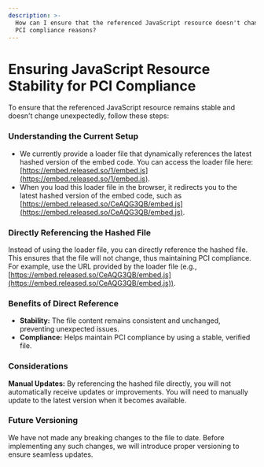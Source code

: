 ```yaml
---
description: >-
  How can I ensure that the referenced JavaScript resource doesn't change for
  PCI compliance reasons?
---
```


# Ensuring JavaScript Resource Stability for PCI Compliance

To ensure that the referenced JavaScript resource remains stable and doesn't change unexpectedly, follow these steps:

### **Understanding the Current Setup**

* We currently provide a loader file that dynamically references the latest hashed version of the embed code. You can access the loader file here: [https://embed.released.so/1/embed.js](https://embed.released.so/1/embed.js).
* When you load this loader file in the browser, it redirects you to the latest hashed version of the embed code, such as [https://embed.released.so/CeAQG3QB/embed.js](https://embed.released.so/CeAQG3QB/embed.js).

### **Directly Referencing the Hashed File**

Instead of using the loader file, you can directly reference the hashed file. This ensures that the file will not change, thus maintaining PCI compliance. For example, use the URL provided by the loader file (e.g., [https://embed.released.so/CeAQG3QB/embed.js](https://embed.released.so/CeAQG3QB/embed.js)).

### **Benefits of Direct Reference**

* **Stability:** The file content remains consistent and unchanged, preventing unexpected issues.
* **Compliance:** Helps maintain PCI compliance by using a stable, verified file.

### **Considerations**

**Manual Updates:** By referencing the hashed file directly, you will not automatically receive updates or improvements. You will need to manually update to the latest version when it becomes available.

### **Future Versioning**

We have not made any breaking changes to the file to date. Before implementing any such changes, we will introduce proper versioning to ensure seamless updates.

